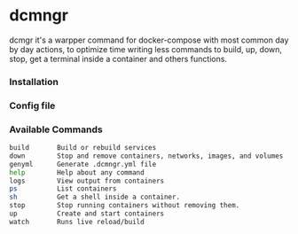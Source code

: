 # dcmngr
dcmgr it's a warpper command for docker-compose with most common day by
day actions, to optimize time writing less commands to build, up, down, stop, 
get a terminal inside a container and others functions.

### Installation

### Config file

### Available Commands

```bash
build       Build or rebuild services
down        Stop and remove containers, networks, images, and volumes
genyml      Generate .dcmngr.yml file
help        Help about any command
logs        View output from containers
ps          List containers
sh          Get a shell inside a container.
stop        Stop running containers without removing them.
up          Create and start containers
watch       Runs live reload/build
```